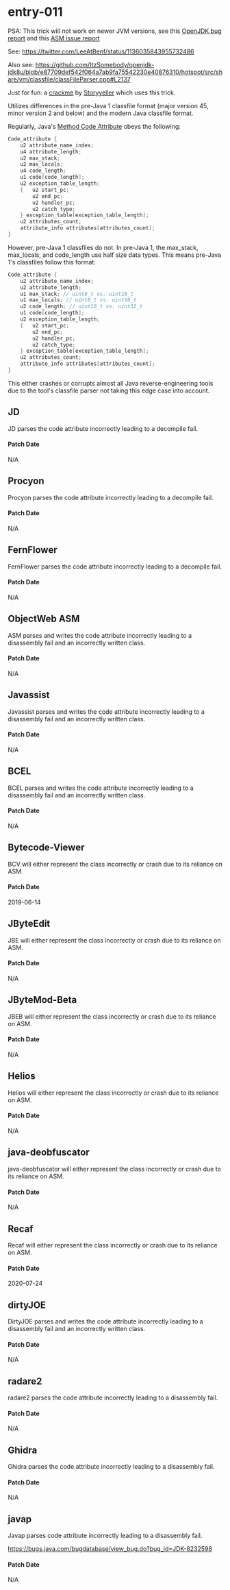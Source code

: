 # entry-011

PSA: This trick will not work on newer JVM versions, see this [OpenJDK bug report](https://bugs.openjdk.java.net/browse/JDK-8232890) and this [ASM issue report](https://gitlab.ow2.org/asm/asm/issues/317888)

See: https://twitter.com/LeeAtBenf/status/1136035843955732486

Also see: https://github.com/ItzSomebody/openjdk-jdk8u/blob/e87709def542f064a7ab9fa75542230e40876310/hotspot/src/share/vm/classfile/classFileParser.cpp#L2137

Just for fun: a [crackme](http://crackmes.cf/users/warsaw/invisible_java_crackme/) by [Storyyeller](http://github.com/Storyyeller) which uses this trick.

Utilizes differences in the pre-Java 1 classfile format (major version 45, minor version 2 and below) and the modern Java classfile format.

Regularly, Java's [Method Code Attribute](https://docs.oracle.com/javase/specs/jvms/se12/html/jvms-4.html#jvms-4.7.3) obeys the following:

```c
Code_attribute {
    u2 attribute_name_index;
    u4 attribute_length;
    u2 max_stack;
    u2 max_locals;
    u4 code_length;
    u1 code[code_length];
    u2 exception_table_length;
    {   u2 start_pc;
        u2 end_pc;
        u2 handler_pc;
        u2 catch_type;
    } exception_table[exception_table_length];
    u2 attributes_count;
    attribute_info attributes[attributes_count];
}
```

However, pre-Java 1 classfiles do not. In pre-Java 1, the max_stack, max_locals, and code_length use half size data types. This means pre-Java 1's classfiles follow this format:

```c
Code_attribute {
    u2 attribute_name_index;
    u2 attribute_length;
    u1 max_stack; // uint8_t vs. uint16_t
    u1 max_locals; // uint8_t vs. uint16_t
    u2 code_length; // uint16_t vs. uint32_t
    u1 code[code_length];
    u2 exception_table_length;
    {   u2 start_pc;
        u2 end_pc;
        u2 handler_pc;
        u2 catch_type;
    } exception_table[exception_table_length];
    u2 attributes_count;
    attribute_info attributes[attributes_count];
}
```

This either crashes or corrupts almost all Java reverse-engineering tools due to the tool's classfile parser not taking this edge case into account.

## JD

JD parses the code attribute incorrectly leading to a decompile fail.

#### Patch Date

N/A

## Procyon

Procyon parses the code attribute incorrectly leading to a decompile fail.

#### Patch Date

N/A

## FernFlower

FernFlower parses the code attribute incorrectly leading to a decompile fail.

#### Patch Date

N/A

## ObjectWeb ASM

ASM parses and writes the code attribute incorrectly leading to a disassembly fail and an incorrectly written class.

#### Patch Date

N/A

## Javassist

Javassist parses and writes the code attribute incorrectly leading to a disassembly fail and an incorrectly written class.

#### Patch Date

N/A

## BCEL

BCEL parses and writes the code attribute incorrectly leading to a disassembly fail and an incorrectly written class.

#### Patch Date

N/A

## Bytecode-Viewer

BCV will either represent the class incorrectly or crash due to its reliance on ASM.

#### Patch Date

2019-06-14

## JByteEdit

JBE will either represent the class incorrectly or crash due to its reliance on ASM.

#### Patch Date

N/A

## JByteMod-Beta

JBEB will either represent the class incorrectly or crash due to its reliance on ASM.

#### Patch Date

N/A

## Helios

Helios will either represent the class incorrectly or crash due to its reliance on ASM.

#### Patch Date

N/A

## java-deobfuscator

java-deobfuscator will either represent the class incorrectly or crash due to its reliance on ASM.

#### Patch Date

N/A

## Recaf

Recaf will either represent the class incorrectly or crash due to its reliance on ASM.

#### Patch Date

2020-07-24

## dirtyJOE

DirtyJOE parses and writes the code attribute incorrectly leading to a disassembly fail and an incorrectly written class.

#### Patch Date

N/A

## radare2

radare2 parses the code attribute incorrectly leading to a disassembly fail.

#### Patch Date

N/A

## Ghidra

Ghidra parses the code attribute incorrectly leading to a disassembly fail.

#### Patch Date

N/A

## javap

Javap parses code attribute incorrectly leading to a disassembly fail.

https://bugs.java.com/bugdatabase/view_bug.do?bug_id=JDK-8232598

#### Patch Date

N/A
